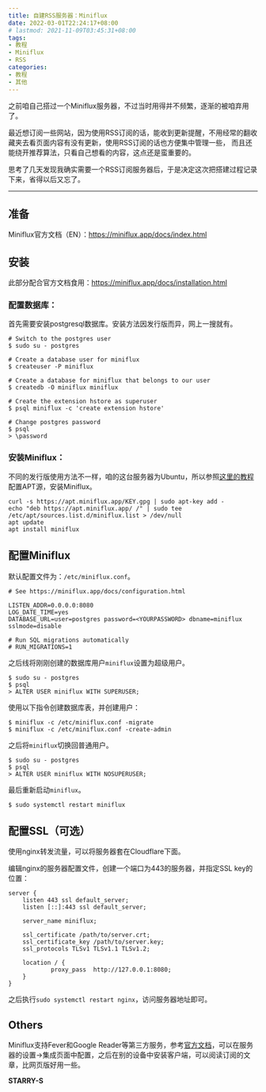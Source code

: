 ```yaml
---
title: 自建RSS服务器：Miniflux
date: 2022-03-01T22:24:17+08:00
# lastmod: 2021-11-09T03:45:31+08:00
tags:
- 教程
- Miniflux
- RSS
categories:
- 教程
- 其他
---
```


之前咱自己搭过一个Miniflux服务器，不过当时用得并不频繁，逐渐的被咱弃用了。

最近想订阅一些网站，因为使用RSS订阅的话，能收到更新提醒，不用经常的翻收藏夹去看页面内容有没有更新，使用RSS订阅的话也方便集中管理一些，
而且还能绕开推荐算法，只看自己想看的内容，这点还是蛮重要的。

思考了几天发现我确实需要一个RSS订阅服务器后，于是决定这次把搭建过程记录下来，省得以后又忘了。

<!--more-->

----

## 准备

Miniflux官方文档（EN）：<https://miniflux.app/docs/index.html>

## 安装

此部分配合官方文档食用：<https://miniflux.app/docs/installation.html>

### 配置数据库：

首先需要安装postgresql数据库。安装方法因发行版而异，网上一搜就有。

```
# Switch to the postgres user
$ sudo su - postgres

# Create a database user for miniflux
$ createuser -P miniflux

# Create a database for miniflux that belongs to our user
$ createdb -O miniflux miniflux

# Create the extension hstore as superuser
$ psql miniflux -c 'create extension hstore'

# Change postgres password
$ psql
> \password
```

### 安装Miniflux：

不同的发行版使用方法不一样，咱的这台服务器为Ubuntu，所以参照[这里的教程](https://miniflux.app/docs/howto.html#apt-repo)配置APT源，安装Miniflux。

```
curl -s https://apt.miniflux.app/KEY.gpg | sudo apt-key add -
echo "deb https://apt.miniflux.app/ /" | sudo tee /etc/apt/sources.list.d/miniflux.list > /dev/null
apt update
apt install miniflux
```

## 配置Miniflux

默认配置文件为：`/etc/miniflux.conf`。

```
# See https://miniflux.app/docs/configuration.html

LISTEN_ADDR=0.0.0.0:8080
LOG_DATE_TIME=yes
DATABASE_URL=user=postgres password=<YOURPASSWORD> dbname=miniflux sslmode=disable

# Run SQL migrations automatically
# RUN_MIGRATIONS=1
```

之后线将刚刚创建的数据库用户`miniflux`设置为超级用户。

```
$ sudo su - postgres
$ psql
> ALTER USER miniflux WITH SUPERUSER;
```

使用以下指令创建数据库表，并创建用户：

```
$ miniflux -c /etc/miniflux.conf -migrate
$ miniflux -c /etc/miniflux.conf -create-admin
```

之后将`miniflux`切换回普通用户。

```
$ sudo su - postgres
$ psql
> ALTER USER miniflux WITH NOSUPERUSER;
```

最后重新启动`miniflux`。

```
$ sudo systemctl restart miniflux
```

## 配置SSL（可选）

使用nginx转发流量，可以将服务器套在Cloudflare下面。

编辑nginx的服务器配置文件，创建一个端口为443的服务器，并指定SSL key的位置：

```
server {
	listen 443 ssl default_server;
	listen [::]:443 ssl default_server;

	server_name miniflux;

	ssl_certificate /path/to/server.crt;
	ssl_certificate_key /path/to/server.key;
	ssl_protocols TLSv1 TLSv1.1 TLSv1.2;

	location / {
    		proxy_pass  http://127.0.0.1:8080;
	}
}
```

之后执行`sudo systemctl restart nginx`，访问服务器地址即可。

## Others

Miniflux支持Fever和Google Reader等第三方服务，参考[官方文档](https://miniflux.app/docs/services.html)，可以在服务器的设置->集成页面中配置，之后在别的设备中安装客户端，可以阅读订阅的文章，比网页版好用一些。

**STARRY-S**

